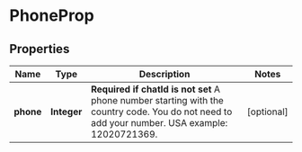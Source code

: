 

# PhoneProp


## Properties

| Name | Type | Description | Notes |
|------------ | ------------- | ------------- | -------------|
|**phone** | **Integer** | **Required if chatId is not set**  A phone number starting with the country code. You do not need to add your number.   USA example: 12020721369. |  [optional] |



